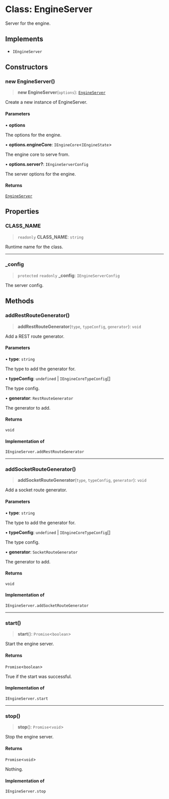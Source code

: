 # Class: EngineServer

Server for the engine.

## Implements

- `IEngineServer`

## Constructors

### new EngineServer()

> **new EngineServer**(`options`): [`EngineServer`](EngineServer.md)

Create a new instance of EngineServer.

#### Parameters

• **options**

The options for the engine.

• **options.engineCore**: `IEngineCore`\<`IEngineState`\>

The engine core to serve from.

• **options.server?**: `IEngineServerConfig`

The server options for the engine.

#### Returns

[`EngineServer`](EngineServer.md)

## Properties

### CLASS\_NAME

> `readonly` **CLASS\_NAME**: `string`

Runtime name for the class.

***

### \_config

> `protected` `readonly` **\_config**: `IEngineServerConfig`

The server config.

## Methods

### addRestRouteGenerator()

> **addRestRouteGenerator**(`type`, `typeConfig`, `generator`): `void`

Add a REST route generator.

#### Parameters

• **type**: `string`

The type to add the generator for.

• **typeConfig**: `undefined` \| `IEngineCoreTypeConfig`[]

The type config.

• **generator**: `RestRouteGenerator`

The generator to add.

#### Returns

`void`

#### Implementation of

`IEngineServer.addRestRouteGenerator`

***

### addSocketRouteGenerator()

> **addSocketRouteGenerator**(`type`, `typeConfig`, `generator`): `void`

Add a socket route generator.

#### Parameters

• **type**: `string`

The type to add the generator for.

• **typeConfig**: `undefined` \| `IEngineCoreTypeConfig`[]

The type config.

• **generator**: `SocketRouteGenerator`

The generator to add.

#### Returns

`void`

#### Implementation of

`IEngineServer.addSocketRouteGenerator`

***

### start()

> **start**(): `Promise`\<`boolean`\>

Start the engine server.

#### Returns

`Promise`\<`boolean`\>

True if the start was successful.

#### Implementation of

`IEngineServer.start`

***

### stop()

> **stop**(): `Promise`\<`void`\>

Stop the engine server.

#### Returns

`Promise`\<`void`\>

Nothing.

#### Implementation of

`IEngineServer.stop`
